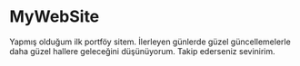 # MyWebSite
Yapmış olduğum ilk portföy sitem. İlerleyen günlerde güzel güncellemelerle daha güzel hallere geleceğini düşünüyorum. Takip ederseniz sevinirim.
